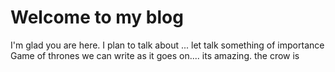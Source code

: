# Welcome to my blog

I'm glad you are here. I plan to talk about ...
let talk something of importance
Game of thrones
we can write as it goes on....
its amazing.
the crow is 
